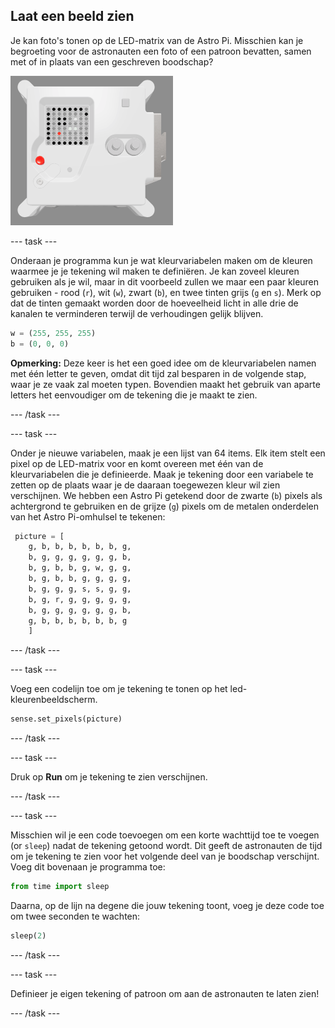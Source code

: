 ## Laat een beeld zien

Je kan foto's tonen op de LED-matrix van de Astro Pi. Misschien kan je begroeting voor de astronauten een foto of een patroon bevatten, samen met of in plaats van een geschreven boodschap?

![Een screenshot van het emulator-venster dat de vluchteenheid toont met de LED-matrix waarop een foto van de vluchteenheid zelf getoond wordt](images/fu-pic.png)

--- task ---

Onderaan je programma kun je wat kleurvariabelen maken om de kleuren waarmee je je tekening wil maken te definiëren. Je kan zoveel kleuren gebruiken als je wil, maar in dit voorbeeld zullen we maar een paar kleuren gebruiken - rood (`r`), wit (`w`), zwart (`b`), en twee tinten grijs (`g` en `s`). Merk op dat de tinten gemaakt worden door de hoeveelheid licht in alle drie de kanalen te verminderen terwijl de verhoudingen gelijk blijven.

```python
w = (255, 255, 255)
b = (0, 0, 0)
```

**Opmerking:** Deze keer is het een goed idee om de kleurvariabelen namen met één letter te geven, omdat dit tijd zal besparen in de volgende stap, waar je ze vaak zal moeten typen. Bovendien maakt het gebruik van aparte letters het eenvoudiger om de tekening die je maakt te zien.

--- /task ---

--- task ---



Onder je nieuwe variabelen, maak je een lijst van 64 items. Elk item stelt een pixel op de LED-matrix voor en komt overeen met één van de kleurvariabelen die je definieerde. Maak je tekening door een variabele te zetten op de plaats waar je de daaraan toegewezen kleur wil zien verschijnen. We hebben een Astro Pi getekend door de zwarte (`b`) pixels als achtergrond te gebruiken en de grijze (`g`) pixels om de metalen onderdelen van het Astro Pi-omhulsel te tekenen:

```python
 picture = [
    g, b, b, b, b, b, b, g,
    b, g, g, g, g, g, g, b,
    b, g, b, b, g, w, g, g,
    b, g, b, b, g, g, g, g,
    b, g, g, g, s, s, g, g,
    b, g, r, g, g, g, g, g,
    b, g, g, g, g, g, g, b,
    g, b, b, b, b, b, b, g
    ]
```
--- /task ---

--- task ---

Voeg een codelijn toe om je tekening te tonen op het led-kleurenbeeldscherm.

```python
sense.set_pixels(picture)
```

--- /task ---

--- task ---

Druk op **Run** om je tekening te zien verschijnen.

--- /task ---

--- task ---

Misschien wil je een code toevoegen om een korte wachttijd toe te voegen (or `sleep`) nadat de tekening getoond wordt. Dit geeft de astronauten de tijd om je tekening te zien voor het volgende deel van je boodschap verschijnt. Voeg dit bovenaan je programma toe:

```python
from time import sleep
```

Daarna, op de lijn na degene die jouw tekening toont, voeg je deze code toe om twee seconden te wachten:

```python
sleep(2)
```

--- /task ---

--- task ---

Definieer je eigen tekening of patroon om aan de astronauten te laten zien!

--- /task ---
